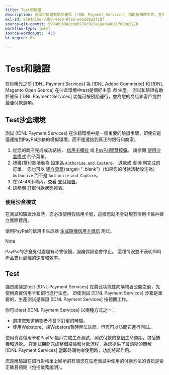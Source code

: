 ```yaml
---
title: Test和驗證
description: 測試和驗證有助於確保 [!DNL Payment Services] 功能按預期工作，並為客戶提供最佳付款選項
exl-id: 95b4615e-73b0-41e8-83e2-e65a0b22f10f
source-git-commit: 599405b908cc8b770c917a18ad488a1f69be222b
workflow-type: tm+mt
source-wordcount: '436'
ht-degree: 0%

---
```


# Test和驗證

在你曝光之前 [!DNL Payment Services] 為 [!DNL Adobe Commerce] 和 [!DNL Magento Open Source] 在沙盒環境中test是個好主意 _和_ 生產。 測試和驗證有助於確保 [!DNL Payment Services] 功能可按預期運行，並為您的商店和客戶提供最佳付款選項。

## Test沙盒環境

測試 [!DNL Payment Services] 在沙箱環境中是一個重要的驗證步驟，即使它是僅連接到PayPal沙箱的模擬環境，而不是連接到真正的銀行和商家。

1. 從您的商店完成成功結帳， [信用卡欄位](payments-options.md#credit-card-fields) 或 [PayPal智慧按鈕](payments-options.md#paypal-smart-buttons)。 請參閱 [使用沙盒模式](#use-sandbox-mode) 的子菜單。
1. 捕獲(當付款活動為 [設定為 `Authorize and Capture`](production.md#set-payment-services-as-payment-method)。 [退款](refunds.md)或 [虛](voids.md) 剛剛完成的訂單。 您也可以 [建立發票](https://docs.magento.com/user-guide/sales/invoice-create.html){target=&quot;_blank&quot;}（如果您的付款活動設定為） `Authorize` 而不是 `Authorize and Capture`。
1. 在24-48小時內，查看 [支付報告](payouts.md)。
1. 請參閱 [訂單付款狀態報表](order-payment-status.md)。

### 使用沙盒模式

在測試和驗證沙盒時，您必須使用假信用卡號，這樣您就不會對現有信用卡帳戶建立實際費用。

使用PayPal的信用卡生成器 [生成隨機信用卡資訊](https://www.paypal.com/us/smarthelp/article/where-can-i-find-test-credit-card-numbers-ts2157) 測試。

>[!NOTE]
>
>PayPal的沙盒支付處理有時會很慢，服務偶爾也會停止。 這種情況並不表明即時產品支付處理的速度和效率。

## Test

強烈建議您test [!DNL Payment Services] 在將此功能性向購物者公開之前，先使用真實信用卡和銀行進行生產。 即使測試 [!DNL Payment Services] 沙箱是重要的，生產測試是保證 [!DNL Payment Services] 按預期工作。

你可以test [!DNL Payment Services] 以兩種方式之一：

* 選擇您知道購物者不會下訂單的時間。
* 使用Webstore，該Webstore暫時無法訪問，但您可以訪問它進行測試。

使用真實信用卡和PayPal帳戶完成生產測試，測試付款的整個生命週期，包括捕獲和退款。 在測試期間完成整個結帳和付款流程，為您提供了最清晰的瞭解 [!DNL Payment Services] 當即時購物者使用時，功能將起作用。

您還應驗證在銀行對帳單上顯示的有關您在生產測試中使用的付款方法的資訊是否正確且預期（包括業務說明）。
